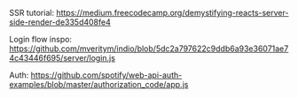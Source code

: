 SSR tutorial: https://medium.freecodecamp.org/demystifying-reacts-server-side-render-de335d408fe4

Login flow inspo: https://github.com/mveritym/indio/blob/5dc2a797622c9ddb6a93e36071ae74c43446f695/server/login.js

Auth: https://github.com/spotify/web-api-auth-examples/blob/master/authorization_code/app.js